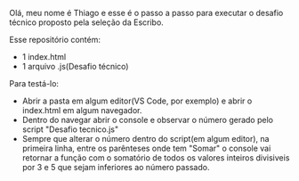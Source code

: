 Olá, meu nome é Thiago e esse é o passo a passo para executar o desafio técnico proposto pela seleção da Escribo.

Esse repositório contém:
- 1 index.html
- 1 arquivo .js(Desafio técnico)

Para testá-lo:
- Abrir a pasta em algum editor(VS Code, por exemplo) e abrir o index.html em algum navegador.
- Dentro do navegar abrir o console e observar o número gerado pelo script "Desafio tecnico.js"
- Sempre que alterar o número dentro do script(em algum editor), na primeira linha, entre os parênteses onde tem "Somar" o console vai retornar a função com o somatório de todos os valores inteiros divisiveis por 3 e 5 que sejam inferiores ao número passado.
